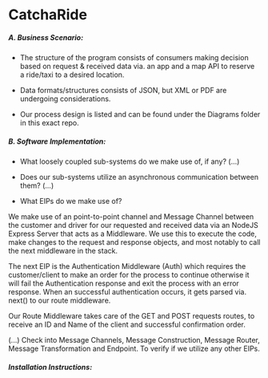 # CatchaRide

##### A. Business Scenario: 

* The structure of the program consists of consumers making decision based on request & received data via. an app and a map API to reserve a ride/taxi to a desired location. 

* Data formats/structures consists of JSON, but XML or PDF are undergoing considerations. 

* Our process design is listed and can be found under the Diagrams folder in this exact repo.


##### B. Software Implementation: 
* What loosely coupled sub-systems do we make use of, if any? (...)

* Does our sub-systems utilize an asynchronous communication between them? (...) 

* What EIPs do we make use of? 

We make use of an point-to-point channel and Message Channel between the customer and driver for our requested and received data via an NodeJS Express Server that acts as a Middleware. 
We use this to execute the code, make changes to the request and response objects, and most notably to call the next middleware in the stack. 

The next EIP is the Authentication Middleware (Auth) which requires the customer/client to make an order for the process to continue otherwise it will fail the Authentication response and exit the process with an error response. When an successful authentication occurs, it gets parsed via. next() to our route middleware.

Our Route Middleware takes care of the GET and POST requests routes, to receive an ID and Name of the client and successful confirmation order. 

(...) Check into Message Channels, Message Construction, Message Router, Message Transformation and Endpoint. To verify if we utilize any other EIPs. 


##### Installation Instructions: 
